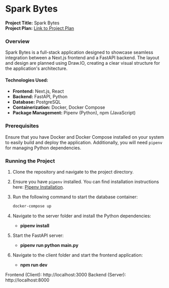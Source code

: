 # Spark Bytes

**Project Title:** Spark Bytes  
**Project Plan:** [Link to Project Plan](https://docs.google.com/document/d/10pkAZIoFl5MzBUSwCCxR0NGx_LZfaYNjJFyO7zmyBfA/edit)

### Overview
Spark Bytes is a full-stack application designed to showcase seamless integration between a Next.js frontend and a FastAPI backend. The layout and design are planned using Draw.IO, creating a clear visual structure for the application's architecture.

#### Technologies Used:
- **Frontend:** Next.js, React
- **Backend:** FastAPI, Python
- **Database:** PostgreSQL
- **Containerization:** Docker, Docker Compose
- **Package Management:** Pipenv (Python), npm (JavaScript)

### Prerequisites
Ensure that you have Docker and Docker Compose installed on your system to easily build and deploy the application. Additionally, you will need `pipenv` for managing Python dependencies.

### Running the Project

1. Clone the repository and navigate to the project directory.
2. Ensure you have `pipenv` installed. You can find installation instructions here: [Pipenv Installation](https://pipenv.pypa.io/en/latest/installation.html).
3. Run the following command to start the database container:

   ```bash
   docker-compose up
4. Navigate to the server folder and install the Python dependencies:
   - **pipenv install**
5. Start the FastAPI server:
   - **pipenv run python main.py**
6. Navigate to the client folder and start the frontend application:
   - **npm run dev**

Frontend (Client): http://localhost:3000
Backend (Server): http://localhost:8000
